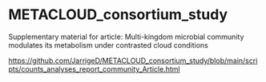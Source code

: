 # METACLOUD_consortium_study
Supplementary material for article:  Multi-kingdom microbial community modulates its metabolism under contrasted cloud conditions


https://github.com/JarrigeD/METACLOUD_consortium_study/blob/main/scripts/counts_analyses_report_community_Article.html


